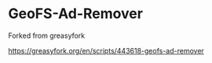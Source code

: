 # GeoFS-Ad-Remover
Forked from greasyfork

https://greasyfork.org/en/scripts/443618-geofs-ad-remover
